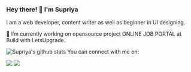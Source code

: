 ### Hey there! 👋 I'm Supriya
I am a web developer, content writer as well as beginner in UI designing. 
 
🔭 I’m currently working on opensource project ONLINE JOB PORTAL at Build with LetsUpgrade.

<!--[![Supriya's github stats](https://github-readme-stats.vercel.app/api?username=supriyasinhaa)](https://github.com/supriyasinhaa/github-readme-stats)-->
![Supriya's github stats](https://github-readme-stats.vercel.app/api?username=supriyasinhaa&show_icons=true&theme=radical)
You can connect with me on:
<!--<img src = "https://img.shields.io/badge/facebook-%231877F2.svg?&style=for-the-badge&logo=facebook&logoColor=white">--->
<img src = "https://img.shields.io/badge/facebook-%231877F2.svg?&style=for-the-badge&logo=facebook&logoColor=white">
<img src = "https://img.shields.io/badge/instagram-%23E4405F.svg?&style=for-the-badge&logo=instagram&logoColor=white">
